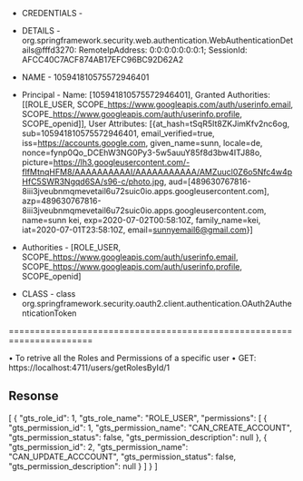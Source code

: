- CREDENTIALS - 
- DETAILS     - org.springframework.security.web.authentication.WebAuthenticationDetails@fffd3270: 
                RemoteIpAddress: 0:0:0:0:0:0:0:1; SessionId: AFCC40C7ACF874AB17EFC96BC92D62A2

- NAME        - 105941810575572946401
- Principal   - Name: [105941810575572946401],
                Granted Authorities: [[ROLE_USER, SCOPE_https://www.googleapis.com/auth/userinfo.email, 
                                        SCOPE_https://www.googleapis.com/auth/userinfo.profile, SCOPE_openid]], 
                User Attributes: [{at_hash=tSqR5It8ZKJimKfv2nc6og, 
                                       sub=105941810575572946401,
                            email_verified=true, 
                                       iss=https://accounts.google.com, 
                                given_name=sunn, 
                                    locale=de, 
                                     nonce=fynp0Qo_DCEhW3NG0Py3-5w5auuY85f8d3bw4ITJ88o,
                                   picture=https://lh3.googleusercontent.com/-flfMtnqHFM8/AAAAAAAAAAI/AAAAAAAAAAA/AMZuucl0Z6o5Nfc4w4pHfC5SWR3Ngqd6SA/s96-c/photo.jpg, 
                                       aud=[489630767816-8iii3jveubnmqmevetail6u72suic0io.apps.googleusercontent.com], 
                                       azp=489630767816-8iii3jveubnmqmevetail6u72suic0io.apps.googleusercontent.com, 
                                      name=sunn kei, 
                                       exp=2020-07-02T00:58:10Z, 
                               family_name=kei, 
                                       iat=2020-07-01T23:58:10Z, 
                                     email=sunnyemail6@gmail.com}]

- Authorities - [ROLE_USER, SCOPE_https://www.googleapis.com/auth/userinfo.email, 
                      SCOPE_https://www.googleapis.com/auth/userinfo.profile, SCOPE_openid]
- CLASS       - class org.springframework.security.oauth2.client.authentication.OAuth2AuthenticationToken

======================================================================

• To retrive all the Roles and Permissions of a specific user 
• GET:   https://localhost:4711/users/getRolesById/1

  Resonse
  --------

[
    {
        "gts_role_id": 1,
        "gts_role_name": "ROLE_USER",
        "permissions": [
            {
                "gts_permission_id": 1,
                "gts_permission_name": "CAN_CREATE_ACCOUNT",
                "gts_permission_status": false,
                "gts_permission_description": null
            },
            {
                "gts_permission_id": 2,
                "gts_permission_name": "CAN_UPDATE_ACCCOUNT",
                "gts_permission_status": false,
                "gts_permission_description": null
            }
        ]
    }
]






